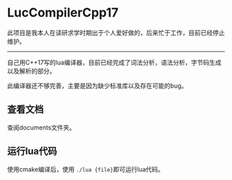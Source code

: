 # LucCompilerCpp17

此项目是我本人在读研求学时期出于个人爱好做的，后来忙于工作，目前已经停止维护。

---

自己用C++17写的lua编译器，目前已经完成了词法分析，语法分析，字节码生成以及解析的部分。

此编译器还不够完善，主要是因为缺少标准库以及存在可能的bug。

## 查看文档

查阅documents文件夹。

## 运行lua代码

使用cmake编译后，使用 `./lua {file}`即可运行lua代码。
